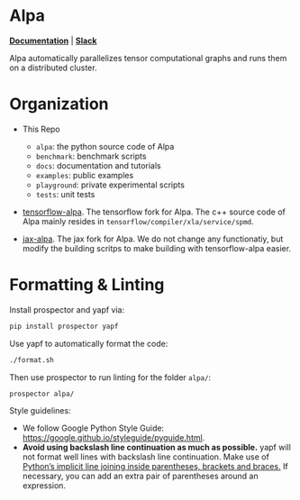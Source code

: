 Alpa
=======
[**Documentation**](https://alpa-projects.github.io) |
[**Slack**](https://join.slack.com/t/alpa-project/shared_invite/zt-13rl45uci-UI~eULQHBHGav4JrwF7dHw)

Alpa automatically parallelizes tensor computational graphs and runs them on a distributed cluster. 

Organization
============
- This Repo
  - `alpa`: the python source code of Alpa
  - `benchmark`: benchmark scripts
  - `docs`: documentation and tutorials
  - `examples`: public examples
  - `playground`: private experimental scripts
  - `tests`: unit tests

- [tensorflow-alpa](https://github.com/alpa-projects/tensorflow-alpa). The tensorflow fork for Alpa.
  The c++ source code of Alpa mainly resides in `tensorflow/compiler/xla/service/spmd`.

- [jax-alpa](https://github.com/alpa-projects/jax-alpa). The jax fork for Alpa.
  We do not change any functionatiy, but modify the building scritps to make building with tensorflow-alpa easier.

Formatting & Linting
============
Install prospector and yapf via:
```bash
pip install prospector yapf
```

Use yapf to automatically format the code:
```bash
./format.sh
```

Then use prospector to run linting for the folder ``alpa/``:
```bash
prospector alpa/
```

Style guidelines:
- We follow Google Python Style Guide: https://google.github.io/styleguide/pyguide.html.
- **Avoid using backslash line continuation as much as possible.** yapf will not format well lines with backslash line continuation.
  Make use of [Python’s implicit line joining inside parentheses, brackets and braces.](http://docs.python.org/reference/lexical_analysis.html#implicit-line-joining)
  If necessary, you can add an extra pair of parentheses around an expression.
